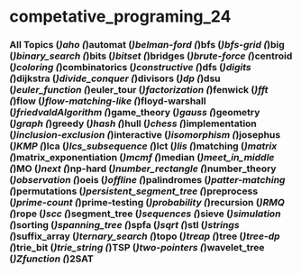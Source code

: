 # competative_programing_24

### All Topics (*)aho (*)automat (*)belman-ford (*)bfs (*)bfs-grid (*)big (*)binary_search (*)bits (*)bitset (*)bridges (*)brute-force (*)centroid (*)coloring (*)combinatorics (*)constructive (*)dfs (*)digits (*)dijkstra (*)divide_conquer (*)divisors (*)dp (*)dsu (*)euler_function (*)euler_tour (*)factorization (*)fenwick (*)fft (*)flow (*)flow-matching-like (*)floyd-warshall (*)friedvaldAlgorithm (*)game_theory (*)gauss (*)geometry (*)graph (*)greedy (*)hash (*)hull (*)chess (*)implementation (*)inclusion-exclusion (*)interactive (*)isomorphism (*)josephus (*)KMP (*)lca (*)lcs_subsequence (*)lct (*)lis (*)matching (*)matrix (*)matrix_exponentiation (*)mcmf (*)median (*)meet_in_middle (*)MO (*)next (*)np-hard (*)number_rectangle (*)number_theory (*)observation (*)oeis (*)offline (*)palindromes (*)patter-matching (*)permutations (*)persistent_segment_tree (*)preprocess (*)prime-count (*)prime-testing (*)probability (*)recursion (*)RMQ (*)rope (*)scc (*)segment_tree (*)sequences (*)sieve (*)simulation (*)sorting (*)spanning_tree (*)spfa (*)sqrt (*)stl (*)strings (*)suffix_array (*)ternary_search (*)topo (*)treap (*)tree (*)tree-dp (*)trie_bit (*)trie_string (*)TSP (*)two-pointers (*)wavelet_tree (*)Zfunction (*)2SAT